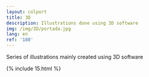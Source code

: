 ```yaml
---
layout: colport
title: 3D 
description: Illustrations done using 3D software
img: /img/3D/portada.jpg
lang: en
ref: '180'
---
```


Series of illustrations mainly created using 3D software

{% include 15.html %}
